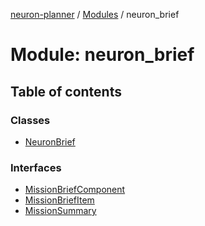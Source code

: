 [neuron-planner](../README.md) / [Modules](../modules.md) / neuron\_brief

# Module: neuron\_brief

## Table of contents

### Classes

- [NeuronBrief](../classes/neuron_brief.NeuronBrief.md)

### Interfaces

- [MissionBriefComponent](../interfaces/neuron_brief.MissionBriefComponent.md)
- [MissionBriefItem](../interfaces/neuron_brief.MissionBriefItem.md)
- [MissionSummary](../interfaces/neuron_brief.MissionSummary.md)
